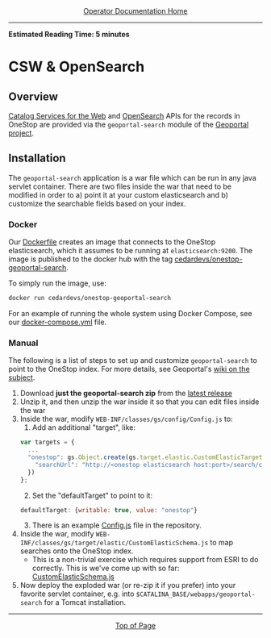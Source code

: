 <div align="center"><a href="/onestop/operator">Operator Documentation Home</a></div>
<hr>

**Estimated Reading Time: 5 minutes**

# CSW & OpenSearch

## Overview

[Catalog Services for the Web](https://en.wikipedia.org/wiki/Catalog_Service_for_the_Web) and [OpenSearch](https://en.wikipedia.org/wiki/OpenSearch) APIs for the records in OneStop are provided via the `geoportal-search` module of the [Geoportal project](https://github.com/Esri/geoportal-server-catalog).

## Installation

The `geoportal-search` application is a war file which can be run in any java servlet container. There are two files inside the war that need to be modified in order to a) point it at your custom elasticsearch and b) customize the searchable fields based on your index.

### Docker

Our [Dockerfile](https://github.com/cedardevs/onestop/blob/master/geoportal-search/Dockerfile) creates an image that connects to the OneStop elasticsearch, which it assumes to be running at `elasticsearch:9200`. The image is published to the docker hub with the tag [cedardevs/onestop-geoportal-search](https://hub.docker.com/r/cedardevs/onestop-geoportal-search/).

To simply run the image, use:

```sh
docker run cedardevs/onestop-geoportal-search
```

For an example of running the whole system using Docker Compose, see our [docker-compose.yml](https://github.com/cedardevs/onestop/blob/master/docker-compose.yml) file.


### Manual

The following is a list of steps to set up and customize `geoportal-search` to point to the OneStop index. For more details, see Geoportal's [wiki on the subject](https://github.com/Esri/geoportal-server-catalog/wiki/Geoportal-Search-Component).

1. Download **just the geoportal-search zip** from the [latest release](https://github.com/Esri/geoportal-server-catalog/releases/latest)
1. Unzip it, and then unzip the war inside it so that you can edit files inside the war
1. Inside the war, modify `WEB-INF/classes/gs/config/Config.js` to:
    1. Add an additional "target", like:
    ```js
    var targets = {
      ...
      "onestop": gs.Object.create(gs.target.elastic.CustomElasticTarget).mixin({
        "searchUrl": "http://<onestop elasticsearch host:port>/search/collection/_search"
      })
    };
    ```
    2. Set the "defaultTarget" to point to it:
    ```js
    defaultTarget: {writable: true, value: "onestop"}
    ```
    3. There is an example [Config.js](https://github.com/cedardevs/onestop/blob/master/geoportal-search/conf/WEB-INF/classes/gs/config/Config.js) file in the repository.
1. Inside the war, modify `WEB-INF/classes/gs/target/elastic/CustomElasticSchema.js` to map searches onto the OneStop index.
    - This is a non-trivial exercise which requires support from ESRI to do correctly. This is we've come up with so far: [CustomElasticSchema.js](https://github.com/cedardevs/onestop/blob/master/geoportal-search/conf/WEB-INF/classes/gs/target/elastic/CustomElasticSchema.js)
1. Now deploy the exploded war (or re-zip it if you prefer) into your favorite servlet container, e.g. into `$CATALINA_BASE/webapps/geoportal-search` for a Tomcat installation.

<hr>
<div align="center"><a href="#">Top of Page</a></div>
